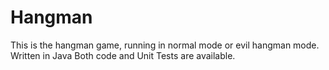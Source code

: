 # Hangman
 This is the hangman game, running in normal mode or evil hangman mode.
 Written in Java
 Both code and Unit Tests are available.